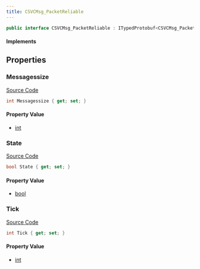 ```yaml
---
title: CSVCMsg_PacketReliable
---
```


```csharp
public interface CSVCMsg_PacketReliable : ITypedProtobuf<CSVCMsg_PacketReliable>, INativeHandle, INetMessage<CSVCMsg_PacketReliable>, IDisposable
```

#### Implements

## Properties

### Messagessize

[Source Code](https://github.com/swiftly-solution/swiftlys2/blob/beta/managed/src/SwiftlyS2.Generated/Protobufs/Interfaces/CSVCMsg_PacketReliable.cs#L21)

```csharp
int Messagessize { get; set; }
```

#### Property Value

- [int](https://learn.microsoft.com/dotnet/api/system.int32)

### State

[Source Code](https://github.com/swiftly-solution/swiftlys2/blob/beta/managed/src/SwiftlyS2.Generated/Protobufs/Interfaces/CSVCMsg_PacketReliable.cs#L24)

```csharp
bool State { get; set; }
```

#### Property Value

- [bool](https://learn.microsoft.com/dotnet/api/system.boolean)

### Tick

[Source Code](https://github.com/swiftly-solution/swiftlys2/blob/beta/managed/src/SwiftlyS2.Generated/Protobufs/Interfaces/CSVCMsg_PacketReliable.cs#L18)

```csharp
int Tick { get; set; }
```

#### Property Value

- [int](https://learn.microsoft.com/dotnet/api/system.int32)


